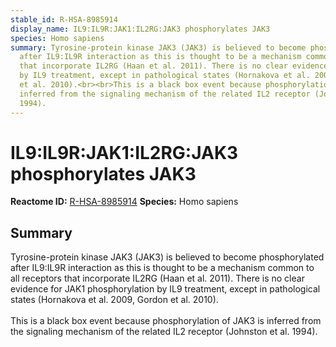 ```yaml
---
stable_id: R-HSA-8985914
display_name: IL9:IL9R:JAK1:IL2RG:JAK3 phosphorylates JAK3
species: Homo sapiens
summary: Tyrosine-protein kinase JAK3 (JAK3) is believed to become phosphorylated
  after IL9:IL9R interaction as this is thought to be a mechanism common to all receptors
  that incorporate IL2RG (Haan et al. 2011). There is no clear evidence for JAK1 phosphorylation
  by IL9 treatment, except in pathological states (Hornakova et al. 2009,  Gordon
  et al. 2010).<br><br>This is a black box event because phosphorylation of JAK3 is
  inferred from the signaling mechanism of the related IL2 receptor (Johnston et al.
  1994).
---
```


# IL9:IL9R:JAK1:IL2RG:JAK3 phosphorylates JAK3
**Reactome ID:** [R-HSA-8985914](https://reactome.org/content/detail/R-HSA-8985914)
**Species:** Homo sapiens

## Summary

Tyrosine-protein kinase JAK3 (JAK3) is believed to become phosphorylated after IL9:IL9R interaction as this is thought to be a mechanism common to all receptors that incorporate IL2RG (Haan et al. 2011). There is no clear evidence for JAK1 phosphorylation by IL9 treatment, except in pathological states (Hornakova et al. 2009,  Gordon et al. 2010).<br><br>This is a black box event because phosphorylation of JAK3 is inferred from the signaling mechanism of the related IL2 receptor (Johnston et al. 1994).
